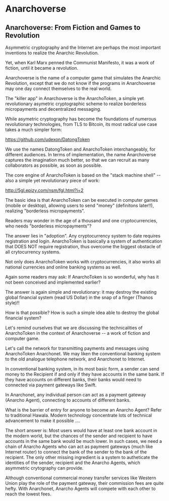 # Anarchoverse

## Anarchoverse: From Fiction and Games to Revolution

Asymmetric cryptography and the Internet are perhaps the most important inventions to realize the Anarchic Revolution. 

Yet, when Karl Marx penned the Communist Manifesto, it was a work of fiction, until it became a revolution. 

Anarchoverse is the name of a computer game that simulates the Anarchic Revolution, except that we do not know if the programs in Anarchoverse may one day connect themselves to the real world.

The "killer app" in Anarchoverse is the AnarchoToken, a simple yet revolutionary asymetric cryptographic scheme to realize borderless micropayments and decentralized messaging. 

While asymetric cryptography has become the foundations of numerous revolutionary technologies, from TLS to Bitcoin, its most radical use case takes a much simpler form:

https://github.com/udexon/DatongToken

We use the names DatongToken and AnarchoToken interchangeably, for different audiences. In terms of implementation, the name Anarchoverse captures the imagination much better, so that we can recruit as many collaborators as possible, as soon as possible.

The core engine of AnarchoToken is based on the "stack machine shell" -- also a simple yet revolutionary piece of work:

http://5gl.epizy.com/nsm/fgl.html?i=2

The basic idea is that AnarchoToken can be executed in computer games (mobile or desktop), allowing users to send "money" (definitons later!!), realizing "borderless micropayments".

Readers may wonder in the age of a thousand and one cryptocurrencies, who needs "borderless micropayments"?

The answer lies in "adoption". Any cryptocurrency system to date requires registration and login. AnarchoToken is basically a system of authentication that DOES NOT require registration, thus overcome the biggest obstacle of all crytocurrency systems.

Not only does AnarchoToken works with cryptocurrencies, it also works all national currencies and online banking systems as well.

Again some readers may ask: If AnarchoToken is so wonderful, why has it not been conceived and implemented earlier?

The answer is again simple and revolutionary: it may destroy the existing global financial system (read US Dollar) in the snap of a finger (Thanos style)!!

How is that possible? How is such a simple idea able to destroy the global financial system?

Let's remind ourselves that we are discussing the technicalities of AnarchoToken in the context of Anarchoverse -- a work of fiction and computer game.



Let's call the network for transmitting payments and messages using AnarchoToken Anarchonet. We may liken the conventional banking system to the old analogue telephone network, and Anarchonet to Internet.

In conventional banking system, in its most basic form, a sender can send money to the Recipient if and only if they have accounts in the same bank. If they have accounts on different banks, their banks would need to connected via payment gateways like Swift. 

In Anarchonet, any individual person can act as a payment gateway (Anarcho Agent), connecting to accounts of different banks. 

What is the barrier of entry for anyone to become an Anarcho Agent? Refer to traditional Hawala. Modern technology concentrate lots of technical advancement to make it possible ....

The short answer is: Most users would have at least one bank account in the modern world, but the chances of the sender and recipient to have accounts in the same bank would be much lower. In such cases, we need a chain of Anarcho Agents who can act as payment gateways (much like Internet router) to connect the bank of the sender to the bank of the recipient. The only other missing ingredient is a system to autheticate the identities of the sender, recipient and the Anarcho Agents, which asymmetric crytography can provide.

Although conventional commercial money transfer services like Western Union play the role of the payment gateway, their commission fees are quite hefty. With Anarchonet, Anarcho Agents will compete with each other to reach the lowest fees.
